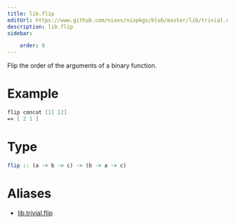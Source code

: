 ```yaml
---
title: lib.flip
editUrl: https://www.github.com/nixos/nixpkgs/blob/master/lib/trivial.nix#L198C10
description: lib.flip
sidebar:

    order: 8
---
```


Flip the order of the arguments of a binary function.

# Example

```nix
flip concat [1] [2]
=> [ 2 1 ]
```

# Type

```haskell
flip :: (a -> b -> c) -> (b -> a -> c)
```


# Aliases

- [lib.trivial.flip](./reference/lib/trivial/lib-trivial-flip)


